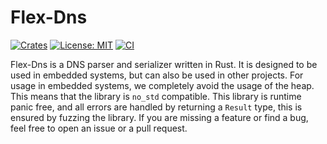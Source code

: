 # Flex-Dns

[![Crates](https://badgen.net/crates/v/flex-dns)](https://crates.io/crates/flex-dns)
[![License: MIT](https://img.shields.io/badge/License-MIT-yellow.svg)](https://opensource.org/licenses/MIT)
[![CI](https://github.com/28Smiles/flex-dns/actions/workflows/ci.yml/badge.svg)](https://github.com/28Smiles/flex-dns/actions/workflows/build.yml)

Flex-Dns is a DNS parser and serializer written in Rust. It is designed to be used in embedded systems, 
but can also be used in other projects. For usage in embedded systems, we completely avoid the usage of the
heap. This means that the library is `no_std` compatible. This library is runtime panic free, and all errors
are handled by returning a `Result` type, this is ensured by fuzzing the library. If you are missing a feature
or find a bug, feel free to open an issue or a pull request.
